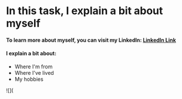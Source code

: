 # **In this task, I explain a bit about myself**
#### To learn more about myself, you can visit my LinkedIn: [LinkedIn Link](https://www.linkedin.com/in/enrique-peralta-jimenez-5574352b9)

#### I explain a bit about:
* Where I'm from
* Where I've lived
* My hobbies

![](
